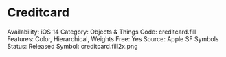 # Creditcard

Availability: iOS 14
Category: Objects & Things
Code: creditcard.fill
Features: Color, Hierarchical, Weights
Free: Yes
Source: Apple SF Symbols
Status: Released
Symbol: creditcard.fill2x.png